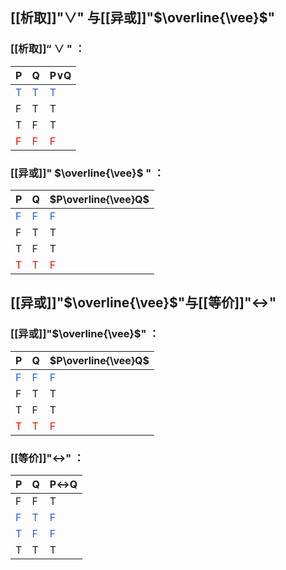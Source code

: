 ## [[析取]]"$\vee$" 与[[异或]]"$\overline{\vee}$"
### [[析取]]“ $\vee$ " ：

| P                              | Q                              | P$\vee$Q                       |
| ------------------------------ | ------------------------------ | ------------------------------ |
| <font color="#245bdb">T</font> | <font color="#245bdb">T</font> | <font color="#245bdb">T</font> |
| F                              | T                              | T                              |
| T                              | F                              | T                              |
| <font color="#ff0000">F</font> | <font color="#ff0000">F</font> | <font color="#ff0000">F</font> |

### [[异或]]" $\overline{\vee}$ " ：
| P                              | Q                              | $P\overline{\vee}Q$            |
| ------------------------------ | ------------------------------ | ------------------------------ |
| <font color="#245bdb">F</font> | <font color="#245bdb">F</font> | <font color="#245bdb">F</font> |
| F                              | T                              | T                              |
| T                              | F                              | T                              |
| <font color="#ff0000">T</font> | <font color="#ff0000">T</font> | <font color="#ff0000">F</font> |

## [[异或]]"$\overline{\vee}$"与[[等价]]"$\leftrightarrow$"
### [[异或]]"$\overline{\vee}$" ：
| P                              | Q                              | $P\overline{\vee}Q$            |
| ------------------------------ | ------------------------------ | ------------------------------ |
| <font color="#245bdb">F</font> | <font color="#245bdb">F</font> | <font color="#245bdb">F</font> |
| F                              | T                              | T                              |
| T                              | F                              | T                              |
| <font color="#ff0000">T</font> | <font color="#ff0000">T</font> | <font color="#ff0000">F</font> |
### [[等价]]"$\leftrightarrow$" ：
| P                              | Q                              | P$\leftrightarrow$Q            |
| ------------------------------ | ------------------------------ | ------------------------------ |
| F                              | F                              | T                              |
| <font color="#245bdb">F</font> | <font color="#245bdb">T</font> | <font color="#245bdb">F</font> |
| <font color="#245bdb">T</font> | <font color="#245bdb">F</font> | <font color="#245bdb">F</font> |
| T                              | T                              | T                              |
